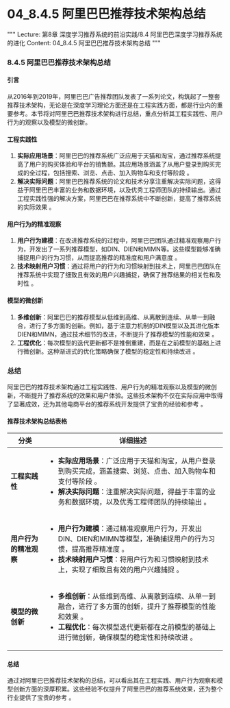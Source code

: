 # 04_8.4.5 阿里巴巴推荐技术架构总结

"""
Lecture: 第8章 深度学习推荐系统的前沿实践/8.4 阿里巴巴深度学习推荐系统的进化
Content: 04_8.4.5 阿里巴巴推荐技术架构总结
"""

### 8.4.5 阿里巴巴推荐技术架构总结

#### 引言
从2016年到2019年，阿里巴巴广告推荐团队发表了一系列论文，构筑起了一整套推荐技术架构，无论是在深度学习理论方面还是在工程实践方面，都是行业内的重要参考。本节将对阿里巴巴推荐技术架构进行总结，重点分析其工程实践性、用户行为的观察以及模型的微创新。

#### 工程实践性
1. **实际应用场景**：阿里巴巴的推荐系统广泛应用于天猫和淘宝，通过推荐系统提高了用户的购买体验和平台的销售额。其应用场景涵盖了从用户登录到购买完成的全过程，包括搜索、浏览、点击、加入购物车和支付等阶段  。
2. **解决实际问题**：阿里巴巴推荐系统的论文和技术分享注重解决实际问题，这得益于阿里巴巴丰富的业务和数据环境，以及优秀工程师团队的持续输出。通过工程实践性强的解决方案，阿里巴巴在推荐系统中不断创新，提高了推荐系统的实际效果  。

#### 用户行为的精准观察
1. **用户行为建模**：在改进推荐系统的过程中，阿里巴巴团队通过精准观察用户行为，开发出了一系列推荐模型，如DIN、DIEN和MIMN等。这些模型能够准确捕捉用户的行为习惯，从而提高推荐的精准度和用户满意度  。
2. **技术映射用户习惯**：通过将用户的行为和习惯映射到技术上，阿里巴巴团队在推荐系统中实现了细致且有效的用户兴趣捕捉，确保了推荐结果的相关性和及时性  。

#### 模型的微创新
1. **多维创新**：阿里巴巴的推荐模型从低维到高维、从离散到连续、从单一到融合，进行了多方面的创新。例如，基于注意力机制的DIN模型以及其进化版本DIEN和MIMN，通过技术细节的改进，不断提升了推荐模型的性能和效果  。
2. **工程优化**：每次模型的迭代更新都不是推倒重建，而是在之前模型的基础上进行微创新。这种渐进式的优化策略确保了模型的稳定性和持续改进  。

### 总结
阿里巴巴的推荐技术架构通过工程实践性、用户行为的精准观察以及模型的微创新，不断提升了推荐系统的效果和用户体验。这些技术架构不仅在实际应用中取得了显著成效，还为其他电商平台的推荐系统开发提供了宝贵的经验和参考  。

#### 推荐技术架构总结表格

| 分类 | 详细描述 |
|------|---------|
| **工程实践性** | <ul><li>**实际应用场景**：广泛应用于天猫和淘宝，从用户登录到购买完成，涵盖搜索、浏览、点击、加入购物车和支付等阶段  。</li><li>**解决实际问题**：注重解决实际问题，得益于丰富的业务和数据环境，以及优秀工程师团队的持续输出  。</li></ul> |
| **用户行为的精准观察** | <ul><li>**用户行为建模**：通过精准观察用户行为，开发出DIN、DIEN和MIMN等模型，准确捕捉用户的行为习惯，提高推荐精准度  。</li><li>**技术映射用户习惯**：将用户行为和习惯映射到技术上，实现了细致且有效的用户兴趣捕捉  。</li></ul> |
| **模型的微创新** | <ul><li>**多维创新**：从低维到高维、从离散到连续、从单一到融合，进行了多方面的创新，提升了推荐模型的性能和效果  。</li><li>**工程优化**：每次模型迭代更新都在之前模型的基础上进行微创新，确保模型的稳定性和持续改进  。</li></ul> |

#### 总结
通过对阿里巴巴推荐技术架构的总结，可以看出其在工程实践、用户行为观察和模型创新方面的深厚积累。这些经验不仅提升了阿里巴巴的推荐系统效果，还为整个行业提供了宝贵的参考  。